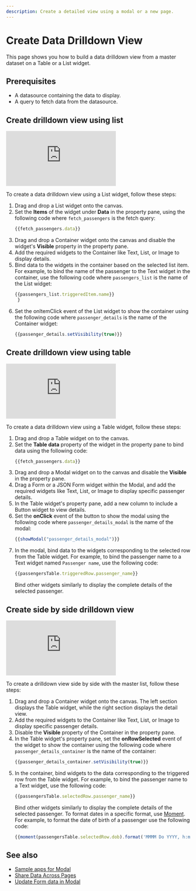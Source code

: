 ```yaml
---
description: Create a detailed view using a modal or a new page.
---
```


# Create Data Drilldown View

This page shows you how to build a data drilldown view from a master dataset on a Table or a List widget.

## Prerequisites
- A datasource containing the data to display.
- A query to fetch data from the datasource.

## Create drilldown view using list

<div style={{ position: "relative", paddingBottom: "calc(50.520833333333336% + 41px)", height: "0", width: "100%" }}>
  <iframe src="https://demo.arcade.software/d0YRgvug3zTUyniWTHKj?embed" frameborder="0" loading="lazy" webkitallowfullscreen mozallowfullscreen allowfullscreen style={{ position: "absolute", top: "0", left: "0", width: "100%", height: "100%", colorScheme: "light" }} title="Appsmith | Connect Data">
  </iframe>
</div>

To create a data drilldown view using a List widget, follow these steps:
1. Drag and drop a List widget onto the canvas.
2. Set the **Items** of the widget under **Data** in the property pane, using the following code where `fetch_passengers` is the fetch query:
   ```jsx
   {{fetch_passengers.data}}
   ```
3. Drag and drop a Container widget onto the canvas and disable the widget's **Visible** property in the property pane.
4. Add the required widgets to the Container like Text, List, or Image to display details.
5. Bind data to the widgets in the container based on the selected list item. For example, to bind the name of the passenger to the Text widget in the container, use the following code where `passengers_list` is the name of the List widget:
   ```jsx
   {{passengers_list.triggeredItem.name}}
	}
   ```
6. Set the onItemClick event of the List widget to show the container using the following code where `passenger_details` is the name of the Container widget:
   ```jsx
   {{passenger_details.setVisibility(true)}}
   ```
## Create drilldown view using table

<div style={{ position: "relative", paddingBottom: "calc(50.520833333333336% + 41px)", height: "0", width: "100%" }}>
  <iframe src="https://demo.arcade.software/GLKZDBsFGuVbvA0zbuEJ?embed" frameborder="0" loading="lazy" webkitallowfullscreen mozallowfullscreen allowfullscreen style={{ position: "absolute", top: "0", left: "0", width: "100%", height: "100%", colorScheme: "light" }} title="Appsmith | Connect Data">
  </iframe>
</div>

To create a data drilldown view using a Table widget, follow these steps:
1. Drag and drop a Table widget on to the canvas.
2. Set the **Table data** property of the widget in the property pane to bind data using the following code:
   ```jsx
   {{fetch_passengers.data}}
   ```
3. Drag and drop a Modal widget on to the canvas and disable the **Visible** in the property pane.
4. Drag a Form or a JSON Form widget within the Modal, and add the required widgets like Text, List, or Image to display specific passenger details.
5. In the Table widget's property pane, add a new column to include a Button widget to view details.
6. Set the **onClick** event of the button to show the modal using the following code where `passenger_details_modal` is the name of the modal:
   ```jsx
   {{showModal("passenger_details_modal")}}
   ```
7. In the modal, bind data to the widgets corresponding to the selected row from the Table widget. For example, to bind the passenger name to a Text widget named `Passenger name`, use the following code:
   ```jsx
   {{passengersTable.triggeredRow.passenger_name}}
   ```
   Bind other widgets similarly to display the complete details of the selected passenger.

## Create side by side drilldown view

<div style={{ position: "relative", paddingBottom: "calc(50.520833333333336% + 41px)", height: "0", width: "100%" }}>
  <iframe src="https://demo.arcade.software/SAN1VNJSGgm66LBj5hVX?embed" frameborder="0" loading="lazy" webkitallowfullscreen mozallowfullscreen allowfullscreen style={{ position: "absolute", top: "0", left: "0", width: "100%", height: "100%", colorScheme: "light" }} title="Appsmith | Connect Data">
  </iframe>
</div>

To create a drilldown view side by side with the master list, follow these steps:
1. Drag and drop a Container widget onto the canvas. The left section displays the Table widget, while the right section displays the detail view.
2. Add the required widgets to the Container like Text, List, or Image to display specific passenger details.
3. Disable the **Visible** property of the Container in the property pane.
4. In the Table widget's property pane, set the **onRowSelected** event of the widget to show the container using the following code where `passenger_details_container` is the name of the container:
   ```jsx
   {{passenger_details_container.setVisibility(true)}}
   ```
6. In the container, bind widgets to the data corresponding to the triggered row from the Table widget. For example, to bind the passenger name to a Text widget, use the following code:
   ```jsx
   {{passengersTable.selectedRow.passenger_name}}
   ```
   Bind other widgets similarly to display the complete details of the selected passenger.
   To format dates in a specific format, use [Moment](https://momentjs.com/docs/). For example, to format the date of birth of a passenger use the following code:
   ```jsx
   {{moment(passengersTable.selectedRow.dob).format('MMMM Do YYYY, h:mm:ss a')}}
   ```

## See also
- [Sample apps for Modal](/learning-and-resources/sample-apps?current-sample-app-type=widgets#modal)
- [Share Data Across Pages](/advanced-concepts/sharing-data-across-pages)
- [Update Form data in Modal](/build-apps/how-to-guides/submit-form-data)
